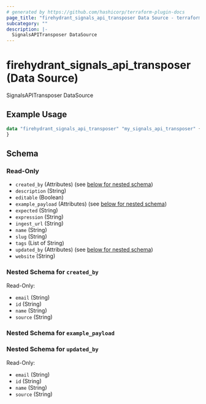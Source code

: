 ```yaml
---
# generated by https://github.com/hashicorp/terraform-plugin-docs
page_title: "firehydrant_signals_api_transposer Data Source - terraform-provider-firehydrant"
subcategory: ""
description: |-
  SignalsAPITransposer DataSource
---
```


# firehydrant_signals_api_transposer (Data Source)

SignalsAPITransposer DataSource

## Example Usage

```terraform
data "firehydrant_signals_api_transposer" "my_signals_api_transposer" {
}
```

<!-- schema generated by tfplugindocs -->
## Schema

### Read-Only

- `created_by` (Attributes) (see [below for nested schema](#nestedatt--created_by))
- `description` (String)
- `editable` (Boolean)
- `example_payload` (Attributes) (see [below for nested schema](#nestedatt--example_payload))
- `expected` (String)
- `expression` (String)
- `ingest_url` (String)
- `name` (String)
- `slug` (String)
- `tags` (List of String)
- `updated_by` (Attributes) (see [below for nested schema](#nestedatt--updated_by))
- `website` (String)

<a id="nestedatt--created_by"></a>
### Nested Schema for `created_by`

Read-Only:

- `email` (String)
- `id` (String)
- `name` (String)
- `source` (String)


<a id="nestedatt--example_payload"></a>
### Nested Schema for `example_payload`


<a id="nestedatt--updated_by"></a>
### Nested Schema for `updated_by`

Read-Only:

- `email` (String)
- `id` (String)
- `name` (String)
- `source` (String)

